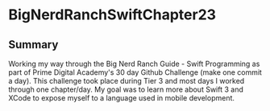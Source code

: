 # BigNerdRanchSwiftChapter23

## Summary

Working my way through the Big Nerd Ranch Guide - Swift Programming as part of Prime Digital Academy's 30 day Github 
Challenge (make one commit a day).  This challenge took place during Tier 3 and most days I worked through one chapter/day.
My goal was to learn more about Swift 3 and XCode to expose myself to a language used in mobile development.
